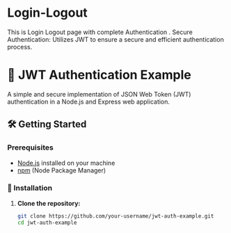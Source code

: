 # Login-Logout
This is Login Logout page with complete Authentication . Secure Authentication: Utilizes JWT to ensure a secure and efficient authentication process.
# 🚀 JWT Authentication Example

A simple and secure implementation of JSON Web Token (JWT) authentication in a Node.js and Express web application.

## 🛠️ Getting Started

### Prerequisites

- [Node.js](https://nodejs.org/) installed on your machine
- [npm](https://www.npmjs.com/) (Node Package Manager)

### 🚀 Installation

1. **Clone the repository:**

   ```bash
   git clone https://github.com/your-username/jwt-auth-example.git
   cd jwt-auth-example
